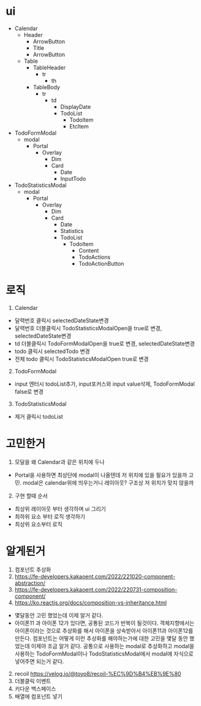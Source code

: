# ui
- Calendar
  - Header
    - ArrowButton
    - Title
    - ArrowButton
  - Table
    - TableHeader
      - tr
        - th
    - TableBody
      - tr
        - td
          - DisplayDate
          - TodoList
            - TodoItem
            - EtcItem
- TodoFormModal
  - modal
    - Portal
      - Overlay
        - Dim
        - Card
          - Date
          - InputTodo
- TodoStatisticsModal
  - modal
    - Portal
      - Overlay
        - Dim
        - Card
          - Date
          - Statistics
          - TodoList
            - TodoItem
               - Content
               - TodoActions
                - TodoActionButton
# 로직
1. Calendar
- 달력번호 클릭시 selectedDateState변경
- 달력번호 더블클릭시 TodoStatisticsModalOpen을 true로 변경, selectedDateState변경
- td 더블클릭시 TodoFormModalOpen을 true로 변경, selectedDateState변경
- todo 클릭시 selectedTodo 변경
- 전체 todo 클릭시 TodoStatisticsModalOpen true로 변경
2. TodoFormModal
- input 엔터시 todoList추가, input포커스와 input value삭제, TodoFormModal false로 변경 
3. TodoStatisticsModal
- 제거 클릭시 todoList

# 고민한거
1. 모달을 왜 Calendar과 같은 위치에 두나
- Portal을 사용하면 최상단에 modal이 나올텐데 저 위치에 있을 필요가 있을까 고민. modal은 calendar위에 띄우는거니 레이아웃? 구조상 저 위치가 맞지 않을까
2. 구현 할때 순서
- 최상위 레이아웃 부터 생각하며 ui 그리기
- 최하위 요소 부터 로직 생각하기
- 최상위 요소부터 로직 
# 알게된거
1.  컴포넌트 추상화
1. https://fe-developers.kakaoent.com/2022/221020-component-abstraction/
2. https://fe-developers.kakaoent.com/2022/220731-composition-component/
3. https://ko.reactjs.org/docs/composition-vs-inheritance.html

- 몇달동안 고민 했었는데 이제 알거 같다. 
- 아이폰11 과 아이폰 12가 있다면, 공통된 코드가 반복이 될것이다. 객체지향에서는 아이폰이라는 것으로 추상화를 해서 아이폰을 상속받아서 아이폰11과 아이폰12를 만든다. 컴포넌트는 어떻게 이런 추상화를 해야하는가에 대한 고민을 몇달 동안 했었는데 이제야 조금 알거 같다. 공통으로 사용하는 modal로 추상화하고 modal을 사용하는 TodoFormModal이나 TodoStatisticsModal에서 modal에 자식으로 넣어주면 되는거 같다.
2. recoil
https://velog.io/@toyo8/recoil-%EC%9D%B4%EB%9E%80
3. 더블클릭 이벤트
4. 키다운 백스페이스
5. 배열에 컴포넌트 넣기

